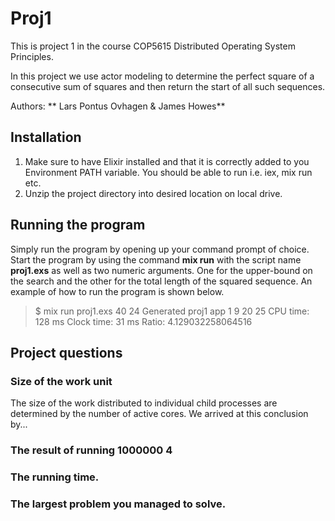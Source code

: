 # Proj1

This is project 1 in the course COP5615 Distributed Operating System Principles.

In this project we use actor modeling to determine the perfect square of a
consecutive sum of squares and then return the start of all such sequences.

Authors: ** Lars Pontus Ovhagen & James Howes**

## Installation
1. Make sure to have Elixir installed and that it is correctly added to you Environment PATH variable. You should be able to run i.e. iex, mix run etc.
2. Unzip the project directory into desired location on local drive.

## Running the program
Simply run the program by opening up your command prompt of choice. Start the program by using the command __mix run__ with the script name __proj1.exs__ as well as two numeric arguments. One for the upper-bound on the search and the other for the total length of the squared sequence. An example of how to run the program is shown below.

>$ mix run proj1.exs 40 24
Generated proj1 app
1
9
20
25
CPU time:   128 ms
Clock time: 31 ms
Ratio: 4.129032258064516

## Project questions

### Size of the work unit
The size of the work distributed to individual child processes are determined by the number of active cores. We arrived at this conclusion by...

### The result of running 1000000 4

### The running time.


### The largest problem you managed to solve.


